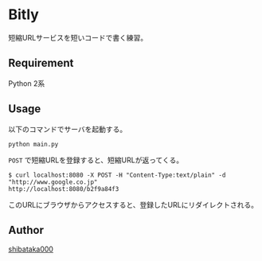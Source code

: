 Bitly
====

短縮URLサービスを短いコードで書く練習。

## Requirement
Python 2系

## Usage
以下のコマンドでサーバを起動する。

```
python main.py
```

`POST` で短縮URLを登録すると、短縮URLが返ってくる。

```
$ curl localhost:8080 -X POST -H "Content-Type:text/plain" -d "http://www.google.co.jp"
http://localhost:8080/b2f9a84f3
```

このURLにブラウザからアクセスすると、登録したURLにリダイレクトされる。

## Author
[shibataka000](https://github.com/shibataka000)

